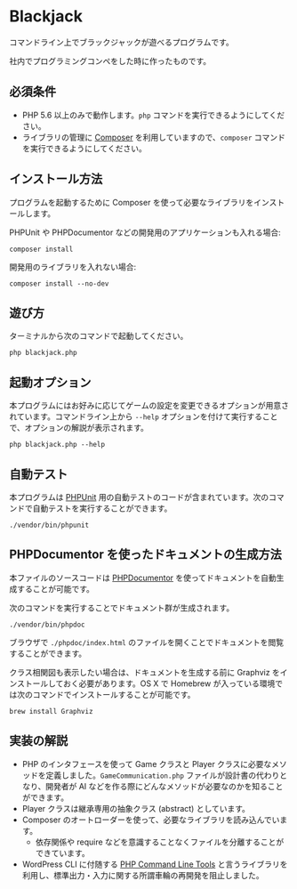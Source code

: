 # Blackjack

コマンドライン上でブラックジャックが遊べるプログラムです。

社内でプログラミングコンペをした時に作ったものです。

## 必須条件

- PHP 5.6 以上のみで動作します。`php` コマンドを実行できるようにしてください。
- ライブラリの管理に [Composer](https://getcomposer.org/) を利用していますので、`composer` コマンドを実行できるようにしてください。

## インストール方法

プログラムを起動するために Composer を使って必要なライブラリをインストールします。

PHPUnit や PHPDocumentor などの開発用のアプリケーションも入れる場合:

```shell
composer install
```

開発用のライブラリを入れない場合:

```shell
composer install --no-dev
```

## 遊び方

ターミナルから次のコマンドで起動してください。

```shell
php blackjack.php
```

## 起動オプション

本プログラムにはお好みに応じてゲームの設定を変更できるオプションが用意されています。コマンドライン上から `--help` オプションを付けて実行することで、オプションの解説が表示されます。

```shell
php blackjack.php --help
```

## 自動テスト

本プログラムは [PHPUnit](https://phpunit.de/) 用の自動テストのコードが含まれています。次のコマンドで自動テストを実行することができます。

```shell
./vendor/bin/phpunit
```

## PHPDocumentor を使ったドキュメントの生成方法

本ファイルのソースコードは [PHPDocumentor](https://www.phpdoc.org/) を使ってドキュメントを自動生成することが可能です。

次のコマンドを実行することでドキュメント群が生成されます。

```shell
./vendor/bin/phpdoc
````

ブラウザで `./phpdoc/index.html` のファイルを開くことでドキュメントを閲覧することができます。

クラス相関図も表示したい場合は、ドキュメントを生成する前に Graphviz をインストールしておく必要があります。OS X で Homebrew が入っている環境では次のコマンドでインストールすることが可能です。

```shell
brew install Graphviz
```

## 実装の解説

- PHP のインタフェースを使って Game クラスと Player クラスに必要なメソッドを定義しました。`GameCommunication.php` ファイルが設計書の代わりとなり、開発者が AI などを作る際にどんなメソッドが必要なのかを知ることができます。
- Player クラスは継承専用の抽象クラス (abstract) としています。
- Composer のオートローダーを使って、必要なライブラリを読み込んでいます。
  - 依存関係や require などを意識することなくファイルを分離することができています。
- WordPress CLI に付随する [PHP Command Line Tools](https://github.com/wp-cli/php-cli-tools) と言うライブラリを利用し、標準出力・入力に関する所謂車輪の再開発を阻止しました。
